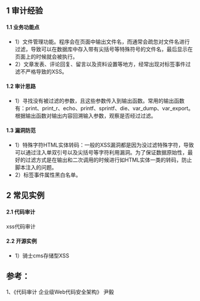 ## 1 审计经验

#### 1.1 业务功能点
- 1）文件管理功能。程序会在页面中输出文件名，而通常会疏忽对文件名进行过滤，导致可以在数据库中存入带有尖括号等特殊符号的文件名，最后显示在页面上的时候就会被执行。
- 2）文章发表、评论回复、留言以及资料设置等地方，经常出现对标签事件过滤不严格导致的XSS。

#### 1.2 审计思路
- 1）寻找没有被过滤的参数，且这些参数传入到输出函数。常用的输出函数有：print、print_r、echo、printf、sprintf、die、var_dump、var_export。根据输出函数对输出内容回溯输入参数，观察是否经过过滤。

#### 1.3 漏洞防范
- 1）特殊字符HTML实体转码：一般的XSS漏洞都是因为没过滤特殊字符，导致可以通过注入单双引号以及尖括号等字符利用漏洞。为了保证数据原始性，最好的过滤方式是在输出和二次调用的时候进行如HTML实体一类的转码，防止脚本注入的问题。
- 2）标签事件属性黑白名单。


## 2 常见实例

#### 2.1 代码审计
xss代码审计

#### 2.2 开源实例
- 1）骑士cms存储型XSS



## 参考：
1、《代码审计  企业级Web代码安全架构》 尹毅